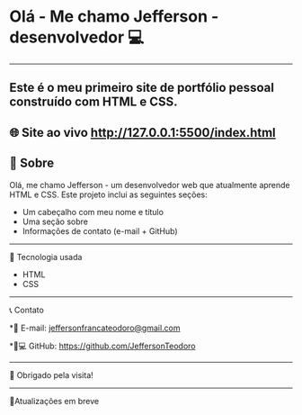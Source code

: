 # Olá - Me chamo Jefferson - desenvolvedor 💻
--------------------------------------------------
Este é o meu primeiro site de portfólio pessoal construído com HTML e CSS.
--------------

🌐 Site ao vivo
http://127.0.0.1:5500/index.html
------------------------

📖 Sobre
------------

Olá, me chamo Jefferson - um desenvolvedor web que atualmente aprende HTML e CSS.
Este projeto inclui as seguintes seções:

* Um cabeçalho com meu nome e título
* Uma seção sobre
* Informações de contato (e-mail + GitHub)

-------------------------------------------
🔧 Tecnologia usada

* HTML
* CSS
--------------------------
📞 Contato

*📧 E-mail: jeffersonfrancateodoro@gmail.com

*🧑💻 GitHub: https://github.com/JeffersonTeodoro

------------------------
🙏 Obrigado pela visita!

------------------

🔋Atualizações em breve 


